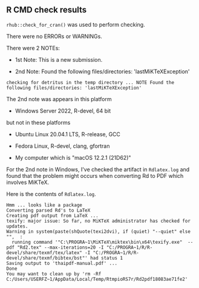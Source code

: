 ## R CMD check results

`rhub::check_for_cran()` was used to perform checking.


There were no ERRORs or WARNINGs.

There were 2 NOTEs:

-  1st Note: This is a new submission.

-  2nd Note: Found the following files/directories: 'lastMiKTeXException'


```
checking for detritus in the temp directory ... NOTE Found the following files/directories: 'lastMiKTeXException'
```

The 2nd note was appears in this platform

-  Windows Server 2022, R-devel, 64 bit

but not in these platforms

-  Ubuntu Linux 20.04.1 LTS, R-release, GCC

-  Fedora Linux, R-devel, clang, gfortran

-  My computer which is "macOS 12.2.1 (21D62)"


For the 2nd note in Windows, I've checked the artifact in `Rdlatex.log` and found that the problem might occurs when converting Rd to PDF which involves MiKTeX. 

Here is the contents of `Rdlatex.log`.

```
Hmm ... looks like a package
Converting parsed Rd's to LaTeX 
Creating pdf output from LaTeX ...
texify: major issue: So far, no MiKTeX administrator has checked for updates.
Warning in system(paste(shQuote(texi2dvi), if (quiet) "--quiet" else "",  :
  running command '"C:\PROGRA~1\MiKTeX\miktex\bin\x64\texify.exe"  --pdf "Rd2.tex" --max-iterations=20 -I "C:/PROGRA~1/R/R-devel/share/texmf/tex/latex" -I "C:/PROGRA~1/R/R-devel/share/texmf/bibtex/bst"' had status 1
Saving output to 'thaipdf-manual.pdf' ...
Done
You may want to clean up by 'rm -Rf C:/Users/USERFZ~1/AppData/Local/Temp/RtmpioRS7r/Rd2pdf18083ae71fe2'
```
